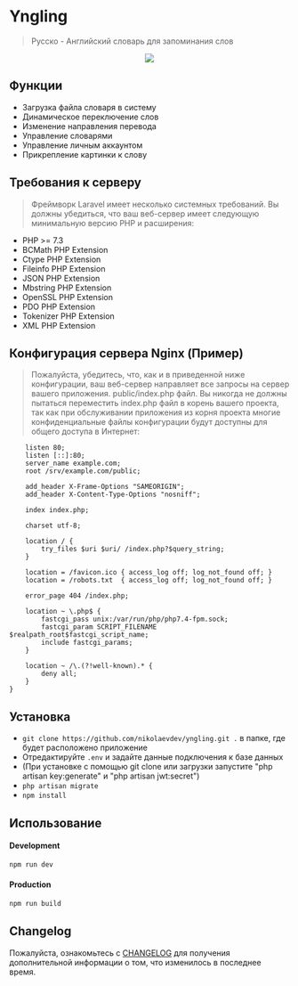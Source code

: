 # Yngling
> Русско - Английский словарь для запоминания слов

<p align="center">
<img src="https://thumbsnap.com/i/ncBQDaV3.jpg?0530">
</p>

          
## Функции 

- Загрузка файла словаря в систему
- Динамическое переключение слов
- Изменение направления перевода
- Управление словарями
- Управление личным аккаунтом
- Прикрепление картинки к слову

## Требования к серверу
>Фреймворк Laravel имеет несколько системных требований. Вы должны убедиться, что ваш веб-сервер имеет следующую минимальную версию PHP и расширения:

- PHP >= 7.3
- BCMath PHP Extension
- Ctype PHP Extension
- Fileinfo PHP Extension
- JSON PHP Extension
- Mbstring PHP Extension
- OpenSSL PHP Extension
- PDO PHP Extension
- Tokenizer PHP Extension
- XML PHP Extension

## Конфигурация сервера Nginx (Пример)
>Пожалуйста, убедитесь, что, как и в приведенной ниже конфигурации, ваш веб-сервер направляет все запросы на сервер вашего приложения. public/index.php файл. Вы никогда не должны пытаться переместить index.php файл в корень вашего проекта, так как при обслуживании приложения из корня проекта многие конфиденциальные файлы конфигурации будут доступны для общего доступа в Интернет:

```server {
    listen 80;
    listen [::]:80;
    server_name example.com;
    root /srv/example.com/public;
 
    add_header X-Frame-Options "SAMEORIGIN";
    add_header X-Content-Type-Options "nosniff";
 
    index index.php;
 
    charset utf-8;
 
    location / {
        try_files $uri $uri/ /index.php?$query_string;
    }
 
    location = /favicon.ico { access_log off; log_not_found off; }
    location = /robots.txt  { access_log off; log_not_found off; }
 
    error_page 404 /index.php;
 
    location ~ \.php$ {
        fastcgi_pass unix:/var/run/php/php7.4-fpm.sock;
        fastcgi_param SCRIPT_FILENAME $realpath_root$fastcgi_script_name;
        include fastcgi_params;
    }
 
    location ~ /\.(?!well-known).* {
        deny all;
    }
}
```

## Установка

- `git clone https://github.com/nikolaevdev/yngling.git .` в папке, где будет расположено приложение
- Отредактируйте `.env` и задайте данные подключения к базе данных
- (При установке с помощью git clone или загрузки запустите "php artisan key:generate" и "php artisan jwt:secret")
- `php artisan migrate`
- `npm install`

## Использование

#### Development

```bash
npm run dev
```

#### Production

```bash
npm run build
```

## Changelog
Пожалуйста, ознакомьтесь с [CHANGELOG](CHANGELOG.md) для получения дополнительной информации о том, что изменилось в последнее время.

